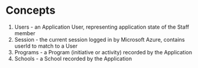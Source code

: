 # Concepts

1. Users - an Application User, representing application state of the Staff member
2. Session - the current session logged in by Microsoft Azure, contains userId to match to a User 
3. Programs - a Program (initiative or activity) recorded by the Application
4. Schools - a School recorded by the Application
